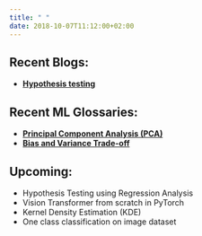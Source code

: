 ```yaml
---
title: " "
date: 2018-10-07T11:12:00+02:00
---
```


## Recent Blogs:

* **[Hypothesis testing](../../blog//hypothesis-testing/)**

## Recent ML Glossaries:
* **[Principal Component Analysis (PCA)](../../glossary//pca/)**
* **[Bias and Variance Trade-off](../../glossary//bvt/)**

## Upcoming:
* Hypothesis Testing using Regression Analysis
* Vision Transformer from scratch in PyTorch
* Kernel Density Estimation (KDE)
* One class classification on image dataset


&nbsp;
&nbsp;

&nbsp;
&nbsp;

&nbsp;
&nbsp;

&nbsp;
&nbsp;







